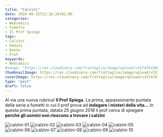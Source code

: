 ```yaml
---
title: "Calzini"
date: 2018-06-25T22:16:29+01:00
categories:
- Webcomics
- Fumetto
- Il Prof Spiega
tags:
- Calzini
- Uomini
- Donne
- Prof
keywords:
- Webcomics
#image: "https://res.cloudinary.com/frattaglia/image/upload/v1574761966/calzini/calzini-01_bhtxr8.jpg"
thumbnailImage: https://res.cloudinary.com/frattaglia/image/upload/v1574761966/calzini/calzini-01_bhtxr8.jpg
coverImage: https://res.cloudinary.com/frattaglia/image/upload/v1574761966/calzini/calzini-04_bbiwpi.jpg
type: "post"
draft: false
---
```

Al via una nuova rubrica! **Il Prof Spiega**.
La prima, appassionante puntata della serie a fumetti in cui il prof prova ad **indagare i misteri della vita...**
In questa prima puntata, datata *25 giugno 2018* il prof cerca di spiegare **perché gli uomini non riescono a trovare i calzini**

<!--more-->
![calzini-01](https://res.cloudinary.com/frattaglia/image/upload/v1574761966/calzini/calzini-01_bhtxr8.jpg)
![calzini-02](https://res.cloudinary.com/frattaglia/image/upload/v1574761966/calzini/calzini-02_nhs9zf.jpg)
![calzini-03](https://res.cloudinary.com/frattaglia/image/upload/v1574761967/calzini/calzini-03_vxjcbr.jpg)
![calzini-04](https://res.cloudinary.com/frattaglia/image/upload/v1574761966/calzini/calzini-04_bbiwpi.jpg)
![calzini-05](https://res.cloudinary.com/frattaglia/image/upload/v1574761967/calzini/calzini-05_elltr1.jpg)
![calzini-06](https://res.cloudinary.com/frattaglia/image/upload/v1574761965/calzini/calzini-06_v8xh3f.jpg)
![calzini-07](https://res.cloudinary.com/frattaglia/image/upload/v1574761965/calzini/calzini-07_ehm1if.jpg)
![calzini-08](https://res.cloudinary.com/frattaglia/image/upload/v1574761965/calzini/calzini-08_juc0vb.jpg)
![calzini-09](https://res.cloudinary.com/frattaglia/image/upload/v1574761967/calzini/calzini-09_zljos1.jpg)
![calzini-10](https://res.cloudinary.com/frattaglia/image/upload/v1574761967/calzini/calzini-10_xliiwz.jpg)
